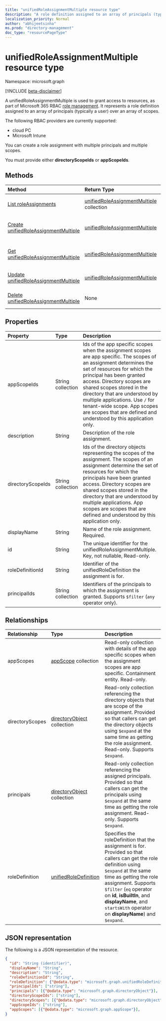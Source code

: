 ```yaml
---
title: "unifiedRoleAssignmentMultiple resource type"
description: "A role definition assigned to an array of principals (typically a user) over an array of scope."
localization_priority: Normal
author: "abhijeetsinha"
ms.prod: "directory-management"
doc_type: "resourcePageType"
---
```


# unifiedRoleAssignmentMultiple resource type

Namespace: microsoft.graph

[!INCLUDE [beta-disclaimer](../../includes/beta-disclaimer.md)]

A unifiedRoleAssignmentMultiple is used to grant access to resources, as part of Microsoft 365 RBAC [role management](rolemanagement.md). It represents a role definition assigned to an array of principals (typically a user) over an array of scopes. 

The following RBAC providers are currently supported:
- cloud PC 
- Microsoft Intune

You can create a role assignment with multiple principals and multiple scopes.

You must provide either **directoryScopeIds** or **appScopeIds**.

## Methods

| Method       | Return Type | Description |
|:-------------|:------------|:------------|
| [List roleAssignments](../api/rbacapplicationmultiple-list-roleassignments.md) | [unifiedRoleAssignmentMultiple](unifiedroleassignmentmultiple.md) collection | Read a list of unifiedRoleAssignmentMultiple objects and their properties. |
| [Create unifiedRoleAssignmentMultiple](../api/rbacapplicationmultiple-post-roleassignments.md) | [unifiedRoleAssignmentMultiple](unifiedroleassignmentmultiple.md) | Create a new unifiedRoleAssignmentMultiple by posting to the roleAssignment collection. |
| [Get unifiedRoleAssignmentMultiple](../api/unifiedroleassignmentmultiple-get.md) | [unifiedRoleAssignmentMultiple](unifiedroleassignmentmultiple.md) | Read properties and relationships of unifiedRoleAssignmentMultiple object. |
| [Update unifiedRoleAssignmentMultiple](../api/unifiedroleassignmentmultiple-update.md) | [unifiedRoleAssignmentMultiple](unifiedroleassignmentmultiple.md) | Update an existing unifiedRoleAssignmentMultiple object. |
| [Delete unifiedRoleAssignmentMultiple](../api/unifiedroleassignmentmultiple-delete.md) | None | Delete unifiedRoleAssignmentMultiple object. |

## Properties

| Property     | Type        | Description |
|:-------------|:------------|:------------|
| appScopeIds | String collection | Ids of the app specific scopes when the assignment scopes are app specific. The scopes of an assignment determines the set of resources for which the principal has been granted access. Directory scopes are shared scopes stored in the directory that are understood by multiple applications. Use `/` for tenant-wide scope. App scopes are scopes that are defined and understood by this application only. |
| description | String | Description of the role assignment. |
| directoryScopeIds | String collection | Ids of the directory objects representing the scopes of the assignment. The scopes of an assignment determine the set of resources for which the principals have been granted access. Directory scopes are shared scopes stored in the directory that are understood by multiple applications. App scopes are scopes that are defined and understood by this application only. |
| displayName | String | Name of the role assignment. Required. |
| id | String | The unique identifier for the unifiedRoleAssignmentMultiple. Key, not nullable, Read-only. |
| roleDefinitionId | String | Identifier of the unifiedRoleDefinition the assignment is for. |
| principalIds | String collection | Identifiers of the principals to which the assignment is granted.  Supports `$filter` (`any` operator only). |


## Relationships

| Relationship | Type	|Description|
|:---------------|:--------|:----------|
| appScopes | [appScope](appscope.md) collection |Read-only collection with details of the app specific scopes when the assignment scopes are app specific. Containment entity. Read-only.  |
| directoryScopes | [directoryObject](directoryobject.md) collection | Read-only collection referencing the directory objects that are scope of the assignment. Provided so that callers can get the directory objects using `$expand` at the same time as getting the role assignment. Read-only.  Supports `$expand`.|
| principals| [directoryObject](directoryobject.md) collection | Read-only collection referencing the assigned principals. Provided so that callers can get the principals using `$expand` at the same time as getting the role assignment. Read-only.  Supports `$expand`.|
| roleDefinition | [unifiedRoleDefinition](unifiedroledefinition.md) |Specifies the roleDefinition that the assignment is for. Provided so that callers can get the role definition using `$expand` at the same time as getting the role assignment.  Supports `$filter` (`eq` operator on **id**, **isBuiltIn**, and **displayName**, and `startsWith` operator on **displayName**)  and `$expand`. |


## JSON representation

The following is a JSON representation of the resource.

<!-- {
  "blockType": "resource",
  "optionalProperties": [

  ],
  "@odata.type": "microsoft.graph.unifiedRoleAssignmentMultiple",
  "keyProperty": "id"
}-->

```json
{
  "id": "String (identifier)",
  "displayName": "String",
  "description": "String",
  "roleDefinitionId": "String",
  "roleDefinition": {"@odata.type": "microsoft.graph.unifiedRoleDefinition"},
  "principalIds": ["string"],
  "principals": [{"@odata.type": "microsoft.graph.directoryObject"}],
  "directoryScopeIds": ["string"],
  "directoryScopes": [{"@odata.type": "microsoft.graph.directoryObject"}],
  "appScopeIds": ["string"],
  "appScopes": [{"@odata.type": "microsoft.graph.appScope"}],
}
```

<!-- uuid: 16cd6b66-4b1a-43a1-adaf-3a886856ed98
2019-02-04 14:57:30 UTC -->
<!-- {
  "type": "#page.annotation",
  "description": "unifiedRoleAssignmentMultiple resource",
  "keywords": "",
  "section": "documentation",
  "tocPath": ""
}-->


